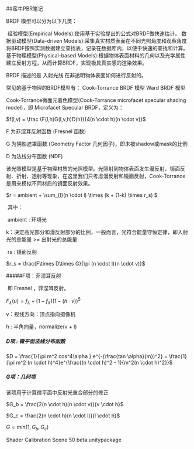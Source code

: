 ##蛮牛PBR笔记

BRDF 模型可以分为以下几类：

​	经验模型(Empirical Models):使用基于实验提出的公式对BRDF做快速估计。
	数据驱动模型(Data-driven Models):采集真实材质表面在不同光照角度和观察角度将BRDF按照实测数据建立查找表，记录在数据库内，以便于快速的查找和计算。
	基于物理模型(Physical-based Models):根据物体表面材料的几何以及光学属性建立反射方程，从而计算BRDF，实现极具真实感的渲染效果。



BRDF 描述的是 入射光线 在非透明物体表面如何进行反射的。



常见的基于物理的BRDF模型有：
	Cook-Torrance BRDF 模型
	Ward BRDF 模型

Cook-Torrance微面元着色模型(Cook-Torrance microfacet specular shading model)，即 Microfacet Specular BRDF，定义为：

$f(l,v) = \frac {F(l,h)G(l,v,h)D(h)}{4(n \cdot h)(n \cdot v)}$

F 为菲涅耳反射函数 (Fresnel 函数)

G 为阴影遮罩函数 (Geometry Factor 几何因子)，即未被shadow或mask的比例

D 为法线分布函数 (NDF)

​	该光照模型是基于物理材质的光照模型。光照射到物体表面发生漫反射、镜面反射、折射、透射等现象，在这里我们只考虑漫反射和镜面反射，Cook-Torrance是用来模拟不同材质的镜面反射效果。

$r = ambient + \sum_{l}(n \cdot l) \times (k + (1-k) \times r_s)  $

​	其中：

​	ambient : 环境光

​	k：决定高光部分和漫反射部分的比例，一般而言，光符合能量守恒定律，即入射光的总能量 >= 出射光的总能量

​	rs : 镜面反射

$r_s = \frac{F\times D\times G}{\pi (n \cdot l)(n \cdot v)}$ 

#####F项：菲涅耳反射

​	即 Fresnel ，菲涅耳反射。

$F_{\lambda}(u) = f_{\lambda} + (1-f_{\lambda})(1-(h \cdot v))^5$

v：视线方向：顶点指向摄像机

h : 半角向量，normalize(v + l)

##### D项 : 微平面法线分布函数

$D = \frac{1}{\pi m^2 cos^4\alpha } e^{-(\frac{tan \alpha}{m})^2} = \frac{1}{\pi m^2 (n \cdot h)^4}e^{\frac{(n \cdot h)^2 - 1}{m^2(n \cdot h)^2}}$

##### G项：几何项

该项用于计算微平面中反射光重合部分的修正

$G_b = \frac{2(n \cdot h)(n \cdot v)}{v \cdot h}$

$G_c = \frac{2(n \cdot h)(n \cdot l)}{l \cdot h}$

$G = min(1,G_b,G_c)$



Shader Calibration Scene 50 beta.unitypackage 